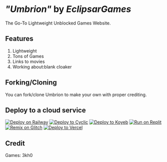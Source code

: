 # *"Umbrion"* by *EclipsarGames*
The Go-To Lightweight Unblocked Games Website.
## Features
1. Lightweight
2. Tons of Games
3. Links to movies
4. Working about:blank cloaker
## Forking/Cloning
You can fork/clone Umbrion to make your own with proper crediting.
## Deploy to a cloud service
[![Deploy on Railway](https://binbashbanana.github.io/deploy-buttons/buttons/remade/railway.svg)](https://railway.app/new/template?template=https://github.com/EclipsarGames/Umbrion)
[![Deploy to Cyclic](https://binbashbanana.github.io/deploy-buttons/buttons/remade/cyclic.svg)](https://app.cyclic.sh/api/app/deploy/EclipsarGames/Umbrion)
[![Deploy to Koyeb](https://binbashbanana.github.io/deploy-buttons/buttons/remade/koyeb.svg)](https://app.koyeb.com/deploy?type=git&repository=github.com/EclipsarGames/Umbrion&branch=main&name=Umbrion)
[![Run on Replit](https://binbashbanana.github.io/deploy-buttons/buttons/remade/replit.svg)](https://replit.com/github/EclipsarGames/Umbrion)
[![Remix on Glitch](https://binbashbanana.github.io/deploy-buttons/buttons/remade/glitch.svg)](https://glitch.com/edit/#!/import/github/EclipsarGames/Umbrion)
[![Deploy to Vercel](https://binbashbanana.github.io/deploy-buttons/buttons/remade/vercel.svg)](https://vercel.com/new/clone?repository-url=https://github.com/EclipsarGames/Umbrion)
## Credit
Games: 3kh0
